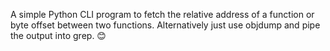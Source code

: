 A simple Python CLI program to fetch the relative address of a function or byte offset between two functions. Alternatively just use objdump and pipe the output into grep. :blush: